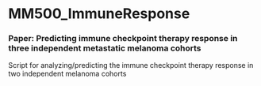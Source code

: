 # MM500_ImmuneResponse
### Paper: Predicting immune checkpoint therapy response in three independent metastatic melanoma cohorts
Script for analyzing/predicting the immune checkpoint therapy response in two independent melanoma cohorts  
